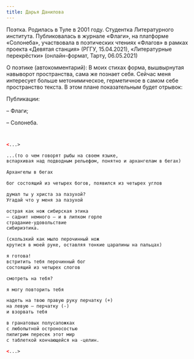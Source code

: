 ```yaml
---
title: Дарья Данилова
---
```

Поэтка. Родилась в Туле в 2001 году. Студентка Литературного института. Публиковалась в журнале «Флаги», на платформе «Солонеба», участвовала в поэтических чтениях «Флагов» в рамках проекта «Девятая станция» (РГГУ, 15.04.2021), «Литературные перекрёстки» (онлайн-формат, Тарту, 06.05.2021)

О поэтике (автокомментарий):
В моих стихах форма, вышвырнутая навыворот пространства, сама же познает себя. Сейчас меня интересует больше метонимическое, герметичное в самом себе пространство текста. В этом плане показательным будет отрывок:

Публикации:

– Флаги;

– Солонеба.
```html


<...>

...(то о чем говорят рыбы на своем языке,
вспархивая над подводным рельефом, понятно и архангелам в бегах)

Архангелы в бегах

бог состоящий из четырех богов, появился из четырех углов

думал ты у христа за пазухой?
Угадай что у меня за пазухой

острая как нож сибирская этика
– саднит немного – и в липком горле
страдание-удовольствие
сибириэтика.

(скользкий как мыло перочинный нож
крутися в моей руке, оставляя тонкие царапины на пальцах)

я готова!
встритить тебя перочинный бог
состоящий из четырех слогов

смотреть на тебя?

я могу повторить тебя

надеть на твою правую руку перчатку (+)
на левую – перчатку (-)
и взорвать тебя

в гранатовых полусапожках
с любопытной остроносостью
пилигрим пересек этот мир
с таблеткой кончающейся на -целин.

<...>
```
